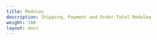 ```yaml
---
title: Modules
description: Shipping, Payment and Order Total Modules 
weight: 100 
layout: docs
---
```

